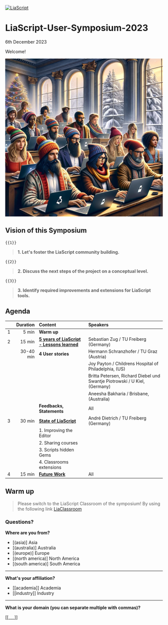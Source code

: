 <!--

@style

.lia-slide__container {
    background-image: url("https://raw.githubusercontent.com/LiaPlayground/LiaScript-User-Symposium-2023/main/pic/philosophers-light.png");
    background-size: cover;
    background-repeat: no-repeat;
    background-position: center;
}

@end

-->

[![LiaScript](https://raw.githubusercontent.com/LiaScript/LiaScript/master/badges/course.svg)](https://liascript.github.io/course/?https://raw.githubusercontent.com/LiaPlayground/LiaScript-User-Symposium-2023/main/README.md)

# LiaScript-User-Symposium-2023

6th December 2023

Welcome!

![Philosophers](pic/philosophers.png)


## Vision of this Symposium

    {{1}}
> __1. Let's foster the LiaScript community building.__

    {{2}}
> __2. Discuss the next steps of the project on a conceptual level.__

    {{3}}
> __3. Identify required improvements and extensions for LiaScript tools.__



## Agenda

<!-- data-type="none" -->
| |  Duration | Content                                                                                                                                                                                    | Speakers                                                |
| --- | --------: | :----------------------------------------------------------------------------------------------------------------------------------------------------------------------------------------- | :----------------------------------------------------- |
| 1 |     5 min | __Warm up__                                                                                                                                                                                |                                                        |
| 2 |    15 min | [__5 years of LiaScript - Lessons learned__](https://liascript.github.io/course/?https://raw.githubusercontent.com/LiaPlayground/LiaScript-User-Symposium-2023/main/00_Lessons_learned.md) | Sebastian Zug / TU Freiberg (Germany)                  |
| | 30-40 min | __4 User stories__                                                                                                                                                                         | Hermann Schranzhofer / TU Graz (Austria)               |
| |           |                                                                                                                                                                                            | Joy Payton /  Childrens Hospital of Philadelphia, (US) |
| |           |                                                                                                                                                                                            | Britta Petersen, Richard Diebel und Swantje Piotrowski /  U Kiel, (Germany) |
| |           |                                                                                                                                                                                            | Aneesha Bakharia /   Brisbane, (Australia) |
| |           | __Feedbacks, Statements__                                                                                                                                                                  | All                                                    |
| 3 |    30 min | [__State of LiaScript__ ](https://liascript.github.io/course/?https://raw.githubusercontent.com/LiaPlayground/LiaScript-User-Symposium-2023/main/02_State-of-LiaScript.md)                                                                                                                                                                    | André Dietrich / TU Freiberg (Germany)                                          |
| |           | 1. Improving the Editor                                                                                                                                                                    |                                                        |
| |           | 2. Sharing courses                                                                                                                                                           |                                                        |
| |           | 3. Scripts hidden Gems                                                                                                                                                       |                                                        |
| |           | 4. Classrooms extensions                                                                                                                                                      |                                                        |
| 4 |    15 min | [__Future Work__](https://liascript.github.io/course/?https://raw.githubusercontent.com/LiaPlayground/LiaScript-User-Symposium-2023/main/03_Future_Work.md)                                | All                                                    |

## Warm up

> Please switch to the LiaScript Classroom of the symposium! By using the following link [LiaClassroom](https://liascript.github.io/course/?eyJiYWNrZW5kIjoiUHViTnVifHB1Yi1jLTIxMjBmNWFiLTBjZWEtNGM5MS04ZjgyLTQ4ZTQwOGRjNTY2ZHxzdWItYy01MWJlOTgyNy0yMDM1LTQzMTAtOWVkNC1kYWIzNGRmYTk1ZGMiLCJjb3Vyc2UiOiJodHRwczovL3Jhdy5naXRodWJ1c2VyY29udGVudC5jb20vTGlhUGxheWdyb3VuZC9MaWFTY3JpcHQtVXNlci1TeW1wb3NpdW0tMjAyMy9tYWluL1JFQURNRS5tZCIsInJvb20iOiJVc2VyLVN5bXBvc2l1bS0yMDIzIn0=#5)


### Questions?

__Where are you from?__

- [(asia)]          Asia
- [(australia)]     Australia
- [(europe)]        Europe
- [(north america)] North America
- [(south america)] South America

---

__What's your affiliation?__

- [[academia]] Academia
- [[industry]] Industry

---

__What is your domain (you can separate multiple with commas)?__

[[___]]

